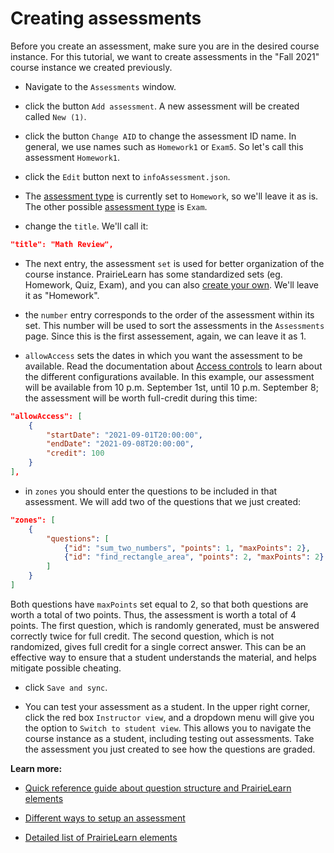 # Creating assessments

Before you create an assessment, make sure you are in the desired course instance.  For this tutorial, we want to create assessments in the "Fall 2021" course instance we created previously.

* Navigate to the `Assessments` window.

* click the button `Add assessment`.  A new assessment will be created called `New (1)`.

* click the button `Change AID` to change the assessment ID name. In general, we use names such as `Homework1` or `Exam5`.  So let's call this assessment `Homework1`.

* click the `Edit` button next to `infoAssessment.json`.

* The [assessment type](assessment.md#assessment-types) is currently set to `Homework`, so we'll leave it as is.  The other possible [assessment type](#course.md/assessments) is `Exam`.

* change the `title`. We'll call it:
```json
"title": "Math Review",
```

* The next entry, the assessment `set` is used for better organization of the course instance. PrairieLearn has some standardized sets (eg. Homework, Quiz, Exam), and you can also [create your own](course.md#assessment-sets).  We'll leave it as "Homework".

* the `number` entry corresponds to the order of the assessment within its set. This number will be used to sort the assessments in the `Assessments` page.  Since this is the first assessement, again, we can leave it as 1. 

* `allowAccess` sets the dates in which you want the assessment to be available. Read the documentation about [Access controls](https://prairielearn.readthedocs.io/en/latest/accessControl/) to learn about the different configurations available. In this example, our assessment will be available from 10 p.m. September 1st, until 10 p.m. September 8; the assessment will be worth full-credit during this time:

```json
"allowAccess": [
    {
        "startDate": "2021-09-01T20:00:00",
        "endDate": "2021-09-08T20:00:00",
        "credit": 100
    }
],
```

* in `zones` you should enter the questions to be included in that assessment. We will add two of the questions that we just created:

```json
"zones": [
    {
        "questions": [
            {"id": "sum_two_numbers", "points": 1, "maxPoints": 2},
            {"id": "find_rectangle_area", "points": 2, "maxPoints": 2}
        ]
    }
]
```
Both questions have `maxPoints` set equal to 2, so that both questions are worth a total of two points.  Thus, the assessment is worth a total of 4 points.  The first question, which is randomly generated, must be answered correctly twice for full credit.  The second question, which is not randomized, gives full credit for a single correct answer.  This can be an effective way to ensure that a student understands the material, and helps mitigate possible cheating. 


* click `Save and sync`.

* You can test your assessment as a student.  In the upper right corner, click the red box `Instructor view`, and a dropdown menu will give you the option to `Switch to student view`.  This allows you to navigate the course instance as a student, including testing out assessments.  Take the assessment you just created to see how the questions are graded.


**Learn more:**

- [Quick reference guide about question structure and PrairieLearn elements](https://coatless.github.io/pl-cheatsheets/pdfs/prairielearn-authoring-cheatsheet.pdf)

- [Different ways to setup an assessment](assessment.md)

- [Detailed list of PrairieLearn elements](elements.md)
